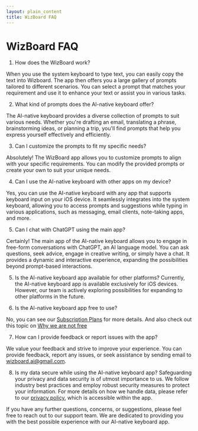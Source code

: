 ```yaml
---
layout: plain_content
title: WizBoard FAQ
---
```

# WizBoard FAQ


1. How does the WizBoard work?
 
When you use the system keyboard to type text, you can easily copy the text into Wizboard. The app then offers you a large gallery of prompts tailored to different scenarios. You can select a prompt that matches your requirement and use it to enhance your text or assist you in various tasks.

2. What kind of prompts does the AI-native keyboard offer?

The AI-native keyboard provides a diverse collection of prompts to suit various needs. Whether you're drafting an email, translating a phrase, brainstorming ideas, or planning a trip, you'll find prompts that help you express yourself effectively and efficiently.

3. Can I customize the prompts to fit my specific needs?

Absolutely! The WizBoard app allows you to customize prompts to align with your specific requirements. You can modify the provided prompts or create your own to suit your unique needs.

4. Can I use the AI-native keyboard with other apps on my device?

Yes, you can use the AI-native keyboard with any app that supports keyboard input on your iOS device. It seamlessly integrates into the system keyboard, allowing you to access prompts and suggestions while typing in various applications, such as messaging, email clients, note-taking apps, and more.

5. Can I chat with ChatGPT using the main app?

Certainly! The main app of the AI-native keyboard allows you to engage in free-form conversations with ChatGPT, an AI language model. You can ask questions, seek advice, engage in creative writing, or simply have a chat. It provides a dynamic and interactive experience, expanding the possibilities beyond prompt-based interactions.

5. Is the AI-native keyboard app available for other platforms?
Currently, the AI-native keyboard app is available exclusively for iOS devices. However, our team is actively exploring possibilities for expanding to other platforms in the future.

6. Is the AI-native keyboard app free to use?

No, you can see our [Subscription Plans](subscriptions) for more details. And also check out this topic on [Why we are not free](whynotfree)

7. How can I provide feedback or report issues with the app?

We value your feedback and strive to improve your experience. You can provide feedback, report any issues, or seek assistance by sending email to [wizboard.ai@gmail.com](mailto://wizboard.ai@gmail.com).

8.  Is my data secure while using the AI-native keyboard app?
Safeguarding your privacy and data security is of utmost importance to us. We follow industry best practices and employ robust security measures to protect your information. For more details on how we handle data, please refer to our [privacy policy](http://wizboard.github.io/privacy), which is accessible within the app.

If you have any further questions, concerns, or suggestions, please feel free to reach out to our support team. We are dedicated to providing you with the best possible experience with our AI-native keyboard app.